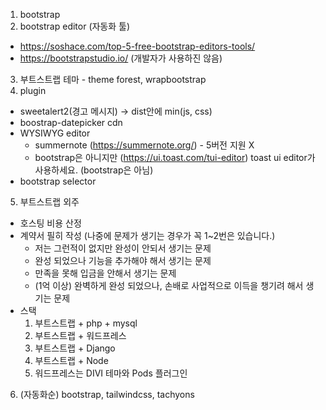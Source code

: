 1. bootstrap
2. bootstrap editor (자동화 툴)
  *  https://soshace.com/top-5-free-bootstrap-editors-tools/
  *  https://bootstrapstudio.io/ (개발자가 사용하진 않음)
3. 부트스트랩 테마 - theme forest, wrapbootstrap
4. plugin
  *  sweetalert2(경고 메시지) -> dist안에 min(js, css)
  *  boostrap-datepicker cdn
  *  WYSIWYG editor
        * summernote (https://summernote.org/) - 5버전 지원 X
        * bootstrap은 아니지만 (https://ui.toast.com/tui-editor) toast ui editor가 사용하세요. (bootstrap은 아님) 
  * bootstrap selector
5. 부트스트랩 외주
  * 호스팅 비용 산정
  * 계약서 필히 작성 (나중에 문제가 생기는 경우가 꼭 1~2번은 있습니다.)
       - 저는 그런적이 없지만 완성이 안되서 생기는 문제
       - 완성 되었으나 기능을 추가해야 해서 생기는 문제
       - 만족을 못해 입금을 안해서 생기는 문제
       - (1억 이상) 완벽하게 완성 되었으나, 손배로 사업적으로 이득을 챙기려 해서 생기는 문제
  * 스택 
    1.  부트스트랩 + php + mysql
    2.  부트스트랩 + 워드프레스
    3.  부트스트랩 + Django
    4.  부트스트랩 + Node
    5.  워드프레스는 DIVI 테마와 Pods 플러그인
6. (자동화순) bootstrap, tailwindcss, tachyons